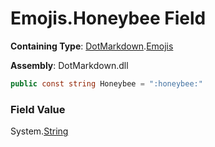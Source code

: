 # Emojis\.Honeybee Field

**Containing Type**: [DotMarkdown](../../README.md)\.[Emojis](../README.md)

**Assembly**: DotMarkdown\.dll

```csharp
public const string Honeybee = ":honeybee:"
```

### Field Value

System\.[String](https://docs.microsoft.com/en-us/dotnet/api/system.string)